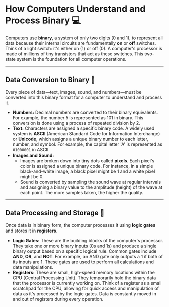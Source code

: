 # How Computers Understand and Process Binary 💻

Computers use **binary**, a system of only two digits (0 and 1), to represent all data because their internal circuits are fundamentally **on** or **off** switches. Think of a light switch: it's either on (1) or off (0). A computer's processor is made of millions of tiny transistors that act as these switches. This two-state system is the foundation for all computer operations.

---

## Data Conversion to Binary 🔄

Every piece of data—text, images, sound, and numbers—must be converted into this binary format for a computer to understand and process it.

* **Numbers:** Decimal numbers are converted to their binary equivalents. For example, the number 5 is represented as 101 in binary. This conversion is done using a process of repeated division by 2.
* **Text:** Characters are assigned a specific binary code. A widely used system is **ASCII** (American Standard Code for Information Interchange) or **Unicode**, which assigns a unique binary number to each letter, number, and symbol. For example, the capital letter 'A' is represented as `01000001` in ASCII.
* **Images and Sound:**
    * Images are broken down into tiny dots called **pixels**. Each pixel's color is assigned a unique binary code.  For instance, in a simple black-and-white image, a black pixel might be 1 and a white pixel might be 0.
    * Sound is converted by sampling the sound wave at regular intervals and assigning a binary value to the amplitude (height) of the wave at each point. The more samples taken, the higher the quality.

---

## Data Processing and Storage 🧠

Once data is in binary form, the computer processes it using **logic gates** and stores it in **registers**.

* **Logic Gates:** These are the building blocks of the computer's processor. They take one or more binary inputs (0s and 1s) and produce a single binary output based on a specific logical rule. Common gates include **AND**, **OR**, and **NOT**. For example, an AND gate only outputs a 1 if both of its inputs are 1. These gates are used to perform all calculations and data manipulations.
* **Registers:** These are small, high-speed memory locations within the CPU (Central Processing Unit). They temporarily hold the binary data that the processor is currently working on. Think of a register as a small scratchpad for the CPU, allowing for quick access and manipulation of data as it's processed by the logic gates. Data is constantly moved in and out of registers during every operation.